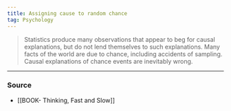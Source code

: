 ```yaml
---
title: Assigning cause to random chance
tag: Psychology 
---
```


> Statistics produce many observations that appear to beg for causal explanations, but do not lend themselves to such explanations. Many facts of the world are due to chance, including accidents of sampling. Causal explanations of chance events are inevitably wrong.


--- 
### Source
- [[BOOK- Thinking, Fast and Slow]]
